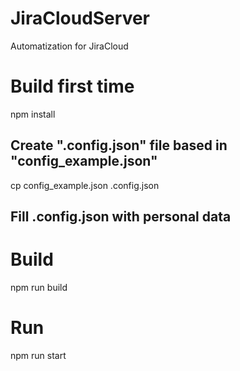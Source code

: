 # JiraCloudServer
Automatization for JiraCloud

# Build first time
npm install
## Create ".config.json" file based in "config_example.json"
cp config_example.json .config.json
## Fill .config.json with personal data

# Build
npm run build

# Run
npm run start
